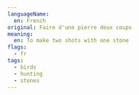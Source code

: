 ```yaml
---
languageName:
  en: French
original: Faire d'une pierre deux coups
meaning:
  en: To make two shots with one stone
flags:
  - fr
tags:
  - birds
  - hunting
  - stones
---
```

